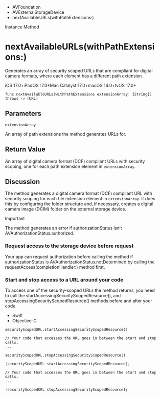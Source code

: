 

- AVFoundation
- AVExternalStorageDevice
-  nextAvailableURLs(withPathExtensions:) 

Instance Method

# nextAvailableURLs(withPathExtensions:)

Generates an array of security scoped URLs that are compliant for digital camera formats, where each element has a different path extension.

iOS 17.0+iPadOS 17.0+Mac Catalyst 17.0+macOS 14.0+tvOS 17.0+

``` source
func nextAvailableURLs(withPathExtensions extensionArray: [String]) throws -> [URL]
```

## Parameters 

`extensionArray`  

An array of path extensions the method generates URLs for.

## Return Value

An array of digital camera format (DCF) compliant URLs with security scoping, one for each path extension element in `extensionArray`.

## Discussion

The method generates a digital camera format (DCF) compliant URL with security scoping for each file extension element in `extensionArray`. It does this by configuring the folder structure and, if necessary, creates a digital camera image (DCIM) folder on the external storage device.

Important

The method generates an error if authorizationStatus isn’t AVAuthorizationStatus.authorized.

### Request access to the storage device before request

Your app can request authorization before calling the method if authorizationStatus is AVAuthorizationStatus.notDetermined by calling the requestAccess(completionHandler:) method first.

### Start and stop access to a URL around your code

To access one of the security-scoped URLs the method returns, you need to call the startAccessingSecurityScopedResource(), and stopAccessingSecurityScopedResource() methods before and after your code.

- Swift
- Objective-C

```
securityScopedURL.startAccessingSecurityScopedResource()

// Your code that accesses the URL goes in between the start and stop calls.
...

securityScopedURL.stopAccessingSecurityScopedResource()
```

```
[securityScopedURL startAccessingSecurityScopedResource];

// Your code that accesses the URL goes in between the start and stop calls.
...

[securityScopedURL stopAccessingSecurityScopedResource];

```

